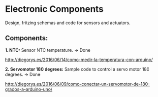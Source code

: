 # Electronic Components

Design, fritzing schemas and code for sensors and actuators.

## Components:

**1. NTC:** Sensor NTC temperature. -> Done

http://diegorys.es/2016/06/14/como-medir-la-temperatura-con-arduino/

**2. Servomotor 180 degrees:** Sample code to control a servo motor 180 degrees. -> Done

http://diegorys.es/2016/06/09/como-conectar-un-servomotor-de-180-grados-a-arduino-uno/